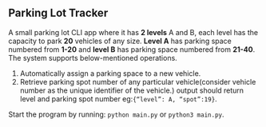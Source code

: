 ## Parking Lot Tracker

A small parking lot CLI app where it has **2 levels** A and B, each level has the capacity to park **20**
vehicles of any size. **Level A** has parking space numbered from **1-20** and **level B** has parking
space numbered from **21-40**. The system supports below-mentioned operations.

1. Automatically assign a parking space to a new vehicle.
2. Retrieve parking spot number of any particular vehicle(consider vehicle number as the unique identifier of the 
   vehicle.) output should return level and parking spot number eg:`{“level”: A, “spot”:19}`.

Start the program by running: `python main.py` or `python3 main.py`.